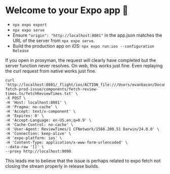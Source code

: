 # Welcome to your Expo app 👋

- `npx expo export`
- `npx expo serve`
- Ensure `"origin": "http://localhost:8081"` in the app.json matches the URL of the server from `npx expo serve`.
- Build the production app on iOS: `npx expo run:ios --configuration Release`

If you open in proxyman, the request will clearly have completed but the server function never resolves. On web, this works just fine. Even replaying the curl request from native works just fine.

```
curl 'http://localhost:8081/_flight/ios/ACTION_file:///Users/evanbacon/Documents/GitHub/lab/rsc-fetch-prod-issue/components/fetch-review-times.ts/fetchReviewTimes.txt' \
-X POST \
-H 'Host: localhost:8081' \
-H 'Pragma: no-cache' \
-H 'Accept: text/x-component' \
-H 'Expires: 0' \
-H 'Accept-Language: en-US,en;q=0.9' \
-H 'Cache-Control: no-cache' \
-H 'User-Agent: ReviewTimes/1 CFNetwork/1568.200.51 Darwin/24.0.0' \
-H 'Connection: keep-alive' \
-H 'expo-platform: ios' \
-H 'Content-Type: application/x-www-form-urlencoded' \
--data-raw '[]' \
--proxy http://localhost:9090
```

This leads me to believe that the issue is perhaps related to expo fetch not closing the stream properly in release builds.
